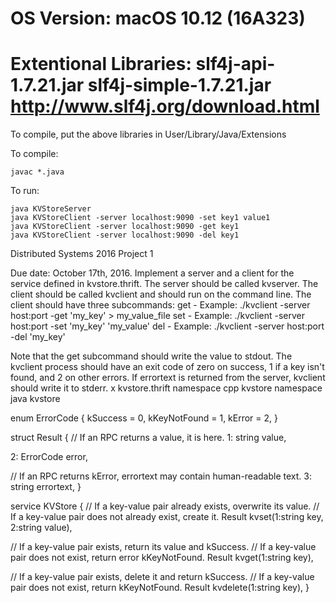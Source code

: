OS Version: macOS 10.12 (16A323)
=====================================================================
Extentional Libraries: slf4j-api-1.7.21.jar    slf4j-simple-1.7.21.jar
http://www.slf4j.org/download.html
======================================================================
To compile, put the above libraries in User/Library/Java/Extensions

To compile:

	javac *.java

To run:

	java KVStoreServer
	java KVStoreClient -server localhost:9090 -set key1 value1
	java KVStoreClient -server localhost:9090 -get key1
	java KVStoreClient -server localhost:9090 -del key1




Distributed Systems 2016 Project 1

Due date: October 17th, 2016. Implement a server and a client for the service defined in kvstore.thrift. The server should be called kvserver. The client should be called kvclient and should run on the command line. The client should have three subcommands:
get - Example: ./kvclient -server host:port -get 'my_key' > my_value_file
set - Example: ./kvclient -server host:port -set 'my_key' 'my_value'
del - Example: ./kvclient -server host:port -del 'my_key'

Note that the get subcommand should write the value to stdout. The kvclient process should have an exit code of zero on success, 1 if a key isn't found, and 2 on other errors. If errortext is returned from the server, kvclient should write it to stderr.
x
kvstore.thrift
namespace cpp kvstore
namespace java kvstore

enum ErrorCode {
    kSuccess = 0,
    kKeyNotFound = 1,
    kError = 2,
}

struct Result {
  // If an RPC returns a value, it is here.
  1: string value,

  2: ErrorCode error,

  // If an RPC returns kError, errortext may contain human-readable text.
  3: string errortext,
}

service KVStore {
   // If a key-value pair already exists, overwrite its value.
   // If a key-value pair does not already exist, create it.
   Result kvset(1:string key, 2:string value),

   // If a key-value pair exists, return its value and kSuccess.
   // If a key-value pair does not exist, return error kKeyNotFound.
   Result kvget(1:string key),


   // If a key-value pair exists, delete it and return kSuccess.
   // If a key-value pair does not exist, return kKeyNotFound.
   Result kvdelete(1:string key),
}
